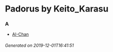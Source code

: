 # Padorus by Keito_Karasu

### A
* [AI-Chan](https://github.com/shadow578/Padoru-Padoru/blob/master/table-of-contents/characters/AIChan.md)

###### Generated on 2019-12-01T16:41:51
